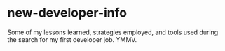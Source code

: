 # new-developer-info
Some of my lessons learned, strategies employed, and tools used during the search for my first developer job. YMMV.

